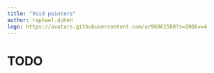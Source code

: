 ```yaml
---
title: "Void pointers"
author: raphael.duhen
logo: https://avatars.githubusercontent.com/u/96961500?s=200&v=4
---
```


# TODO

